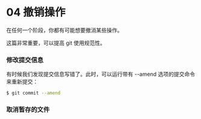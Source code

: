 # 04 撤销操作

在任何一个阶段，你都有可能想要撤消某些操作。

这篇非常重要，可以提高 git 使用规范性。

### 修改提交信息

有时候我们发现提交信息写错了。此时，可以运行带有 --amend 选项的提交命令来重新提交：

```sh
$ git commit --amend
```

### 取消暂存的文件

